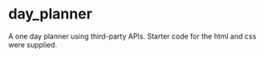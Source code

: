# day_planner

A one day planner using third-party APIs. Starter code for the html and css were supplied.
